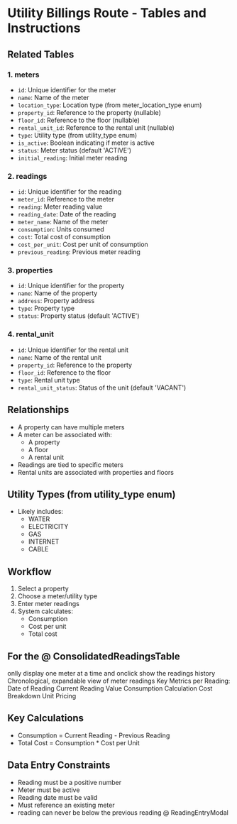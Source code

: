 # Utility Billings Route - Tables and Instructions

## Related Tables

### 1. meters
- `id`: Unique identifier for the meter
- `name`: Name of the meter
- `location_type`: Location type (from meter_location_type enum)
- `property_id`: Reference to the property (nullable)
- `floor_id`: Reference to the floor (nullable)
- `rental_unit_id`: Reference to the rental unit (nullable)
- `type`: Utility type (from utility_type enum)
- `is_active`: Boolean indicating if meter is active
- `status`: Meter status (default 'ACTIVE')
- `initial_reading`: Initial meter reading

### 2. readings
- `id`: Unique identifier for the reading
- `meter_id`: Reference to the meter
- `reading`: Meter reading value
- `reading_date`: Date of the reading
- `meter_name`: Name of the meter
- `consumption`: Units consumed
- `cost`: Total cost of consumption
- `cost_per_unit`: Cost per unit of consumption
- `previous_reading`: Previous meter reading

### 3. properties
- `id`: Unique identifier for the property
- `name`: Name of the property
- `address`: Property address
- `type`: Property type
- `status`: Property status (default 'ACTIVE')

### 4. rental_unit
- `id`: Unique identifier for the rental unit
- `name`: Name of the rental unit
- `property_id`: Reference to the property
- `floor_id`: Reference to the floor
- `type`: Rental unit type
- `rental_unit_status`: Status of the unit (default 'VACANT')



## Relationships
- A property can have multiple meters
- A meter can be associated with:
  - A property
  - A floor
  - A rental unit
- Readings are tied to specific meters
- Rental units are associated with properties and floors

## Utility Types (from utility_type enum)
- Likely includes:
  - WATER
  - ELECTRICITY
  - GAS
  - INTERNET
  - CABLE

## Workflow
1. Select a property
2. Choose a meter/utility type
3. Enter meter readings
4. System calculates:
   - Consumption
   - Cost per unit
   - Total cost

## For the @ ConsolidatedReadingsTable
onlly display one meter at a time and onclick show the readings history
Chronological, expandable view of meter readings
Key Metrics per Reading:
Date of Reading
Current Reading Value
Consumption Calculation
Cost Breakdown
Unit Pricing


## Key Calculations
- Consumption = Current Reading - Previous Reading
- Total Cost = Consumption * Cost per Unit

## Data Entry Constraints
- Reading must be a positive number
- Meter must be active
- Reading date must be valid
- Must reference an existing meter
- reading can never be below the previous reading  @ ReadingEntryModal
